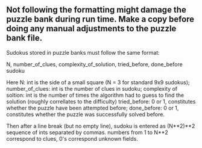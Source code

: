 ## Not following the formatting might damage the puzzle bank during run time. Make a copy before doing any manual adjustments to the puzzle bank file.

Sudokus stored in puzzle banks must follow the same format: 

N, number_of_clues, complexity_of_solution, tried_before, done_before
sudoku

Here 
N: int is the side of a small square (N = 3 for standard 9x9 sudokus); 
number_of_clues: int is the number of clues in sudoku;
complexity of soltion: int is the number of times the algorithm had to guess to find the solution (roughly correllates to the difficulty)
tried_before: 0 or 1, constitutes whether the puzzle have been attempted before;
done_before: 0 or 1, constitutes whether the puzzle was successfully solved before.

Then after a line break (but no empty line), sudoku is entered as (N\*\*2)\*\*2 sequence of ints separated by commas. numbers from 1 to N\*\*2 correspond to clues, 0's correspond unknown fields.
